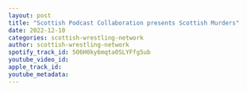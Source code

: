 ```yaml
---
layout: post
title: "Scottish Podcast Collaboration presents Scottish Murders"
date: 2022-12-10
categories: scottish-wrestling-network
author: scottish-wrestling-network
spotify_track_id: 506H0ky6mqta0SLYFfg5ub
youtube_video_id: 
apple_track_id: 
youtube_metadata: 
---
```

